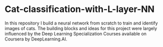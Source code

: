 # Cat-classification-with-L-layer-NN
In this repository I build a neural network from scratch to train and identify images of cats. The building blocks and ideas for this project were largely influenced by the
Deep Learning Specialization Courses available on Coursera by DeepLearning.AI.
